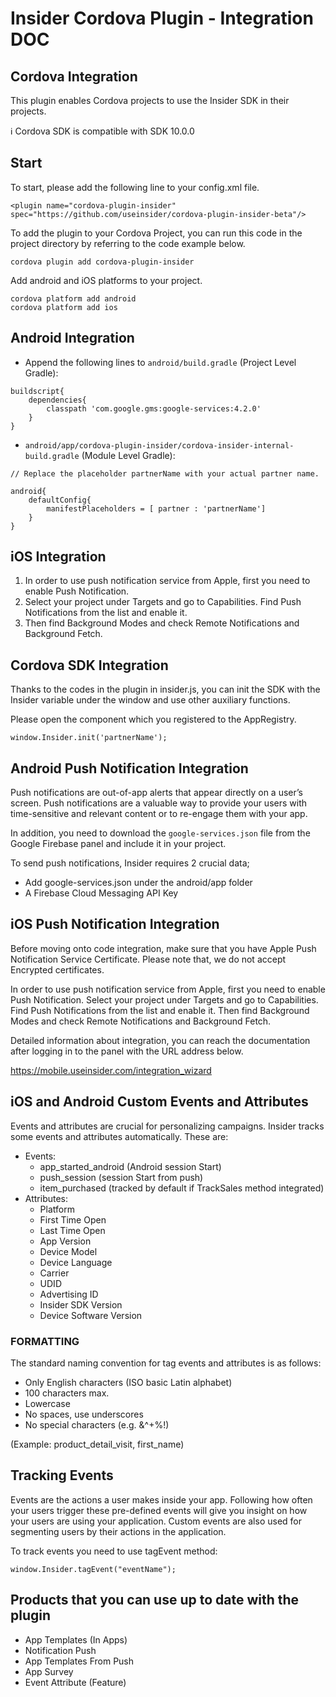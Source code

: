 # Insider Cordova Plugin - Integration DOC

## Cordova Integration

This plugin enables Cordova projects to use the Insider SDK in their projects.

:information_source:	Cordova SDK is compatible with SDK 10.0.0

## Start

To start, please add the following line to your config.xml file.

```
<plugin name="cordova-plugin-insider" spec="https://github.com/useinsider/cordova-plugin-insider-beta"/>
```

To add the plugin to your Cordova Project, you can run this code in the project directory by referring to the code example below.

```
cordova plugin add cordova-plugin-insider
```

Add android and iOS platforms to your project.

```
cordova platform add android
cordova platform add ios
```

## Android Integration

- Append the following lines to `android/build.gradle` (Project Level Gradle):

```
buildscript{
    dependencies{
        classpath 'com.google.gms:google-services:4.2.0'
    }
}
```
- `android/app/cordova-plugin-insider/cordova-insider-internal-build.gradle` (Module Level Gradle):

```
// Replace the placeholder partnerName with your actual partner name.

android{
    defaultConfig{
        manifestPlaceholders = [ partner : 'partnerName']
    }
}
```

## iOS Integration

1. In order to use push notification service from Apple, first you need to enable Push Notification.
2. Select your project under Targets and go to Capabilities. Find Push Notifications from the list and enable it.
3. Then find Background Modes and check Remote Notifications and Background Fetch.

## Cordova SDK Integration

Thanks to the codes in the plugin in  insider.js, you can init the SDK with the Insider variable under the window and use other auxiliary functions.

Please open the component which you registered to the AppRegistry.

```
window.Insider.init('partnerName');
```

## Android Push Notification Integration

Push notifications are out-of-app alerts that appear directly on a user’s screen. Push notifications are a valuable way to provide your users with time-sensitive and relevant content or to re-engage them with your app.

In addition, you need to download the ```google-services.json``` file from the Google Firebase panel and include it in your project.

To send push notifications, Insider requires 2 crucial data;

- Add google-services.json under the android/app folder
- A Firebase Cloud Messaging API Key

## iOS Push Notification Integration
Before moving onto code integration, make sure that you have Apple Push Notification Service Certificate. Please note that, we do not accept Encrypted certificates.

In order to use push notification service from Apple, first you need to enable Push Notification. Select your project under Targets and go to Capabilities. Find Push Notifications from the list and enable it. Then find Background Modes and check Remote Notifications and Background Fetch.

Detailed information about integration, you can reach the documentation after logging in to the panel with the URL address below.

https://mobile.useinsider.com/integration_wizard

## iOS and Android Custom Events and Attributes

Events and attributes are crucial for personalizing campaigns. Insider tracks some events and attributes automatically. These are:

- Events:
  * app_started_android (Android session Start)
  * push_session (session Start from push)
  * item_purchased (tracked by default if TrackSales method integrated)
- Attributes:
  * Platform
  * First Time Open
  * Last Time Open
  * App Version
  * Device Model
  * Device Language
  * Carrier
  * UDID
  * Advertising ID
  * Insider SDK Version
  * Device Software Version

### FORMATTING
The standard naming convention for tag events and attributes is as follows:

- Only English characters (ISO basic Latin alphabet)
- 100 characters max.
- Lowercase
- No spaces, use underscores
- No special characters (e.g. &^+%!)

(Example: product_detail_visit, first_name)

## Tracking Events

Events are the actions a user makes inside your app. Following how often your users trigger these pre-defined events will give you insight on how your users are using your application. Custom events are also used for segmenting users by their actions in the application.

To track events you need to use tagEvent method:

```
window.Insider.tagEvent("eventName");
```

## Products that you can use up to date with the plugin

- App Templates (In Apps)
- Notification Push
- App Templates From Push
- App Survey
- Event Attribute (Feature)
